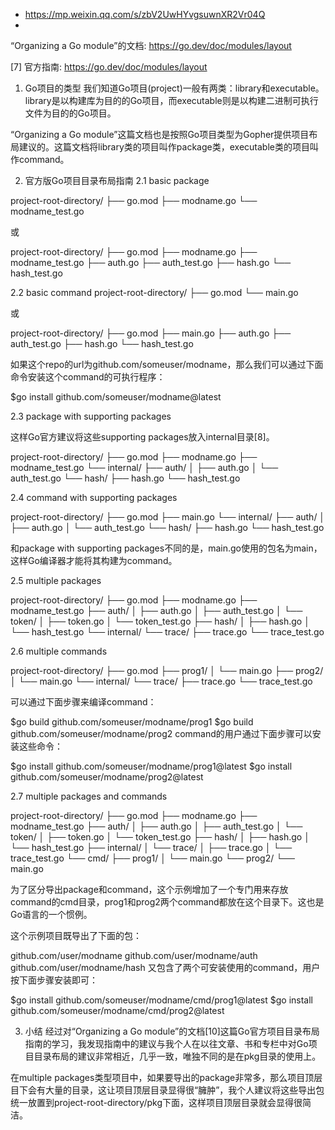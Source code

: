 + https://mp.weixin.qq.com/s/zbV2UwHYvgsuwnXR2Vr04Q
+ 
“Organizing a Go module”的文档: https://go.dev/doc/modules/layout

[7] 
官方指南: https://go.dev/doc/modules/layout

1. Go项目的类型
我们知道Go项目(project)一般有两类：library和executable。library是以构建库为目的的Go项目，而executable则是以构建二进制可执行文件为目的的Go项目。

“Organizing a Go module”这篇文档也是按照Go项目类型为Gopher提供项目布局建议的。这篇文档将library类的项目叫作package类，executable类的项目叫作command。

2. 官方版Go项目目录布局指南
2.1 basic package

project-root-directory/
├── go.mod
├── modname.go
└── modname_test.go

或

project-root-directory/
├── go.mod
├── modname.go
├── modname_test.go
├── auth.go
├── auth_test.go
├── hash.go
└── hash_test.go

2.2 basic command
project-root-directory/
├── go.mod
└── main.go

或

project-root-directory/
├── go.mod
├── main.go
├── auth.go
├── auth_test.go
├── hash.go
└── hash_test.go

如果这个repo的url为github.com/someuser/modname，那么我们可以通过下面命令安装这个command的可执行程序：

$go install github.com/someuser/modname@latest

2.3 package with supporting packages

这样Go官方建议将这些supporting packages放入internal目录[8]。

project-root-directory/
├── go.mod
├── modname.go
├── modname_test.go
└── internal/
    ├── auth/
    │   ├── auth.go
    │   └── auth_test.go
    └── hash/
        ├── hash.go
        └── hash_test.go

2.4 command with supporting packages

project-root-directory/
├── go.mod
├── main.go
└── internal/
    ├── auth/
    │   ├── auth.go
    │   └── auth_test.go
    └── hash/
        ├── hash.go
        └── hash_test.go

和package with supporting packages不同的是，main.go使用的包名为main，这样Go编译器才能将其构建为command。

2.5 multiple packages

project-root-directory/
├── go.mod
├── modname.go
├── modname_test.go
├── auth/
│   ├── auth.go
│   ├── auth_test.go
│   └── token/
│       ├── token.go
│       └── token_test.go
├── hash/
│   ├── hash.go
│   └── hash_test.go
└── internal/
    └── trace/
        ├── trace.go
        └── trace_test.go

2.6 multiple commands

project-root-directory/
├── go.mod
├── prog1/
│   └── main.go
├── prog2/
│   └── main.go
└── internal/
    └── trace/
        ├── trace.go
        └── trace_test.go


可以通过下面步骤来编译command：

$go build github.com/someuser/modname/prog1
$go build github.com/someuser/modname/prog2
command的用户通过下面步骤可以安装这些命令：

$go install github.com/someuser/modname/prog1@latest
$go install github.com/someuser/modname/prog2@latest

2.7 multiple packages and commands

project-root-directory/
├── go.mod
├── modname.go
├── modname_test.go
├── auth/
│   ├── auth.go
│   ├── auth_test.go
│   └── token/
│       ├── token.go
│       └── token_test.go
├── hash/
│   ├── hash.go
│   └── hash_test.go
├── internal/
│       └── trace/
│           ├── trace.go
│           └── trace_test.go
└── cmd/
    ├── prog1/
    │   └── main.go
    └── prog2/
        └── main.go

为了区分导出package和command，这个示例增加了一个专门用来存放command的cmd目录，prog1和prog2两个command都放在这个目录下。这也是Go语言的一个惯例。

这个示例项目既导出了下面的包：

github.com/user/modname
github.com/user/modname/auth
github.com/user/modname/hash
又包含了两个可安装使用的command，用户按下面步骤安装即可：

$go install github.com/someuser/modname/cmd/prog1@latest
$go install github.com/someuser/modname/cmd/prog2@latest

3. 小结
经过对“Organizing a Go module”的文档[10]这篇Go官方项目目录布局指南的学习，我发现指南中的建议与我个人在以往文章、书和专栏中对Go项目目录布局的建议非常相近，几乎一致，唯独不同的是在pkg目录的使用上。

在multiple packages类型项目中，如果要导出的package非常多，那么项目顶层目下会有大量的目录，这让项目顶层目录显得很“臃肿”，我个人建议将这些导出包统一放置到project-root-directory/pkg下面，这样项目顶层目录就会显得很简洁。




